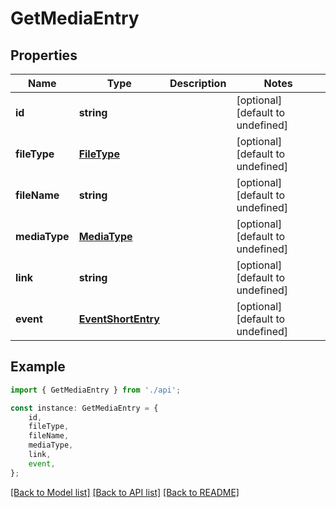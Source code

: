 # GetMediaEntry


## Properties

Name | Type | Description | Notes
------------ | ------------- | ------------- | -------------
**id** | **string** |  | [optional] [default to undefined]
**fileType** | [**FileType**](FileType.md) |  | [optional] [default to undefined]
**fileName** | **string** |  | [optional] [default to undefined]
**mediaType** | [**MediaType**](MediaType.md) |  | [optional] [default to undefined]
**link** | **string** |  | [optional] [default to undefined]
**event** | [**EventShortEntry**](EventShortEntry.md) |  | [optional] [default to undefined]

## Example

```typescript
import { GetMediaEntry } from './api';

const instance: GetMediaEntry = {
    id,
    fileType,
    fileName,
    mediaType,
    link,
    event,
};
```

[[Back to Model list]](../README.md#documentation-for-models) [[Back to API list]](../README.md#documentation-for-api-endpoints) [[Back to README]](../README.md)
